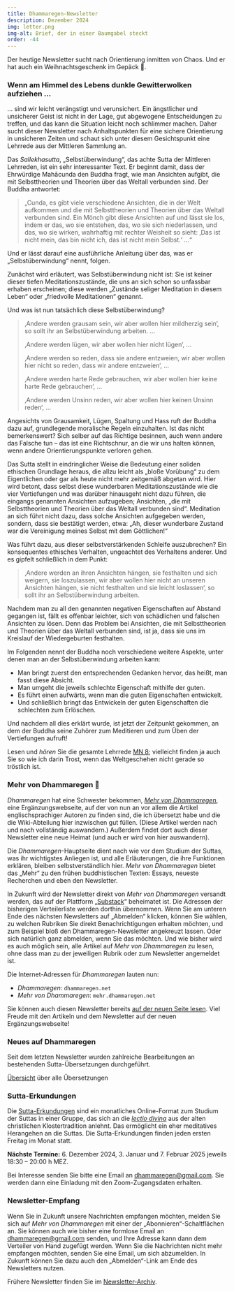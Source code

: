 ```yaml
---
title: Dhammaregen-Newsletter
description: Dezember 2024
img: letter.png
img-alt: Brief, der in einer Baumgabel steckt
order: -44
---
```


Der heutige Newsletter sucht nach Orientierung inmitten von Chaos. Und er hat auch ein Weihnachtsgeschenk im Gepäck 🎁. 

### Wenn am Himmel des Lebens dunkle Gewitterwolken aufziehen …

… sind wir leicht verängstigt und verunsichert. Ein ängstlicher und unsicherer Geist ist nicht in der Lage, gut abgewogene Entscheidungen zu treffen, und das kann die Situation leicht noch schlimmer machen. Daher sucht dieser Newsletter nach Anhaltspunkten für eine sichere Orientierung in unsicheren Zeiten und schaut sich unter diesem Gesichtspunkt eine Lehrrede aus der Mittleren Sammlung an.

Das *Sallekhasutta*, „Selbstüberwindung“, das achte Sutta der Mittleren Lehrreden, ist ein sehr interessanter Text. Er beginnt damit, dass der Ehrwürdige Mahācunda den Buddha fragt, wie man Ansichten aufgibt, die mit Selbsttheorien und Theorien über das Weltall verbunden sind. Der Buddha antwortet:

>„Cunda, es gibt viele verschiedene Ansichten, die in der Welt aufkommen und die mit Selbsttheorien und Theorien über das Weltall verbunden sind. Ein Mönch gibt diese Ansichten auf und lässt sie los, indem er das, wo sie entstehen, das, wo sie sich niederlassen, und das, wo sie wirken, wahrhaftig mit rechter Weisheit so sieht: ‚Das ist nicht mein, das bin nicht ich, das ist nicht mein Selbst.‘ …“

Und er lässt darauf eine ausführliche Anleitung über das, was er „Selbstüberwindung“ nennt, folgen.

Zunächst wird erläutert, was Selbstüberwindung nicht ist: Sie ist keiner dieser tiefen Meditationszustände, die uns an sich schon so unfassbar erhaben erscheinen; diese werden „Zustände seliger Meditation in diesem Leben“ oder „friedvolle Meditationen“ genannt.

Und was ist nun tatsächlich diese Selbstüberwindung?
>‚Andere werden grausam sein, wir aber wollen hier mildherzig sein‘, so sollt ihr an Selbstüberwindung arbeiten. …
>
>‚Andere werden lügen, wir aber wollen hier nicht lügen‘, … 
>
>‚Andere werden so reden, dass sie andere entzweien, wir aber wollen hier nicht so reden, dass wir andere entzweien‘, … 
>
>‚Andere werden harte Rede gebrauchen, wir aber wollen hier keine harte Rede gebrauchen‘, … 
>
>‚Andere werden Unsinn reden, wir aber wollen hier keinen Unsinn reden‘, …

Angesichts von Grausamkeit, Lügen, Spaltung und Hass ruft der Buddha dazu auf, grundlegende moralische Regeln einzuhalten. Ist das nicht bemerkenswert? Sich selber auf das Richtige besinnen, auch wenn andere das Falsche tun – das ist eine Richtschnur, an die wir uns halten können, wenn andere Orientierungspunkte verloren gehen.

Das Sutta stellt in eindringlicher Weise die Bedeutung einer soliden ethischen Grundlage heraus, die allzu leicht als „bloße Vorübung“ zu dem Eigentlichen oder gar als heute nicht mehr zeitgemäß abgetan wird. Hier wird betont, dass selbst diese wunderbaren Meditationszustände wie die vier Vertiefungen und was darüber hinausgeht nicht dazu führen, die eingangs genannten Ansichten aufzugeben; Ansichten, „die mit Selbsttheorien und Theorien über das Weltall verbunden sind“. Meditation an sich führt nicht dazu, dass solche Ansichten aufgegeben werden, sondern, dass sie bestätigt werden, etwa: „Ah, dieser wunderbare Zustand war die Vereinigung meines Selbst mit dem Göttlichen!“

Was führt dazu, aus dieser selbstverstärkenden Schleife auszubrechen? Ein konsequentes ethisches Verhalten, ungeachtet des Verhaltens anderer. Und es gipfelt schließlich in dem Punkt:

>‚Andere werden an ihren Ansichten hängen, sie festhalten und sich weigern, sie loszulassen, wir aber wollen hier nicht an unseren Ansichten hängen, sie nicht festhalten und sie leicht loslassen‘, so sollt ihr an Selbstüberwindung arbeiten. 

Nachdem man zu all den genannten negativen Eigenschaften auf Abstand gegangen ist, fällt es offenbar leichter, sich von schädlichen und falschen Ansichten zu lösen. Denn das Problem bei Ansichten, die mit Selbsttheorien und Theorien über das Weltall verbunden sind, ist ja, dass sie uns im Kreislauf der Wiedergeburten festhalten.

Im Folgenden nennt der Buddha noch verschiedene weitere Aspekte, unter denen man an der Selbstüberwindung arbeiten kann: 
- Man bringt zuerst den entsprechenden Gedanken hervor, das  heißt, man fasst diese Absicht.
- Man umgeht die jeweils schlechte Eigenschaft mithilfe der guten.
- Es führt einen aufwärts, wenn man die guten Eigenschaften entwickelt.
- Und schließlich bringt das Entwickeln der guten Eigenschaften die schlechten zum Erlöschen.

Und nachdem all dies erklärt wurde, ist jetzt der Zeitpunkt gekommen, an dem der Buddha seine Zuhörer zum Meditieren und zum Üben der Vertiefungen aufruft!

Lesen und *hören* Sie die gesamte Lehrrede [MN 8](#/sutta/mn8/de/sabbamitta); vielleicht finden ja auch Sie so wie ich darin Trost, wenn das Weltgeschehen nicht gerade so tröstlich ist.

### Mehr von Dhammaregen 🎁

*Dhammaregen* hat eine Schwester bekommen, *[Mehr von Dhammaregen](https://mehr.dhammaregen.net)*, eine Ergänzungswebseite, auf der von nun an vor allem die Artikel englischsprachiger Autoren zu finden sind, die ich übersetzt habe und die die Wiki-Abteilung hier inzwischen gut füllen. (Diese Artikel werden nach und nach vollständig auswandern.) Außerdem findet dort auch dieser Newsletter eine neue Heimat (und auch er wird von hier auswandern). 

Die *Dhammaregen*-Hauptseite dient nach wie vor dem Studium der Suttas, was ihr wichtigstes Anliegen ist, und alle Erläuterungen, die ihre Funktionen erklären, bleiben selbstverständlich hier. *Mehr von Dhammaregen* bietet das „Mehr“ zu den frühen buddhistischen Texten: Essays, neueste Recherchen und eben den Newsletter.

In Zukunft wird der Newsletter direkt von *Mehr von Dhammaregen* versandt werden, das auf der Plattform „[Substack](https://substack.com)“ beheimatet ist. Die Adressen der bisherigen Verteilerliste werden dorthin übernommen. Wenn Sie am unteren Ende des nächsten Newsletters auf „Abmelden“ klicken, können Sie wählen, zu welchen Rubriken Sie direkt Benachrichtigungen erhalten möchten, und zum Beispiel bloß den Dhammaregen-Newsletter angekreuzt lassen. Oder sich natürlich ganz abmelden, wenn Sie das möchten. Und wie bisher wird es auch möglich sein, alle Artikel auf *Mehr von Dhammaregen* zu lesen, ohne dass man zu der jeweiligen Rubrik oder zum Newsletter angemeldet ist.

Die Internet-Adressen für *Dhammaregen* lauten nun:
- *Dhammaregen*: `dhammaregen.net`
- *Mehr von Dhammaregen*: `mehr.dhammaregen.net`

Sie können auch diesen Newsletter bereits [auf der neuen Seite lesen](https://mehr.dhammaregen.net/p/dhammaregen-newsletter-dezember-2024). Viel Freude mit den Artikeln und dem Newsletter auf der neuen Ergänzungswebseite!

### Neues auf Dhammaregen

Seit dem letzten Newsletter wurden zahlreiche Bearbeitungen an bestehenden Sutta-Übersetzungen durchgeführt.

[Übersicht](#/wiki/uebersetzung/uebersicht) über alle Übersetzungen

### Sutta-Erkundungen 

Die [Sutta-Erkundungen](#/wiki/erkundung) sind ein monatliches Online-Format zum Studium der Suttas in einer Gruppe, das sich an die [*lectio divina*](https://de.wikipedia.org/wiki/Lectio_divina) aus der alten christlichen Klostertradition anlehnt. Das ermöglicht ein eher meditatives Herangehen an die Suttas. Die Sutta-Erkundungen finden jeden ersten Freitag im Monat statt. 

**Nächste Termine:** 6. Dezember 2024, 3. Januar und 7. Februar 2025 jeweils 18:30 – 20:00 h MEZ.

Bei Interesse senden Sie bitte eine Email an [dhammaregen@gmail.com](mailto:dhammaregen@gmail.com). Sie werden dann eine Einladung mit den Zoom-Zugangsdaten erhalten.

### Newsletter-Empfang

Wenn Sie in Zukunft unsere Nachrichten empfangen möchten, melden Sie sich auf *Mehr von Dhammaregen* mit einer der „Abonnieren“-Schaltflächen an. Sie können auch wie bisher eine formlose Email an [dhammaregen@gmail.com](mailto:dhammaregen@gmail.com) senden, und Ihre Adresse kann dann dem Verteiler von Hand zugefügt werden. Wenn Sie die Nachrichten nicht mehr empfangen möchten, senden Sie eine Email, um sich abzumelden. In Zukunft können Sie dazu auch den „Abmelden“-Link am Ende des Newsletters nutzen.

Frühere Newsletter finden Sie im [Newsletter-Archiv](#/wiki/news/inhalt).